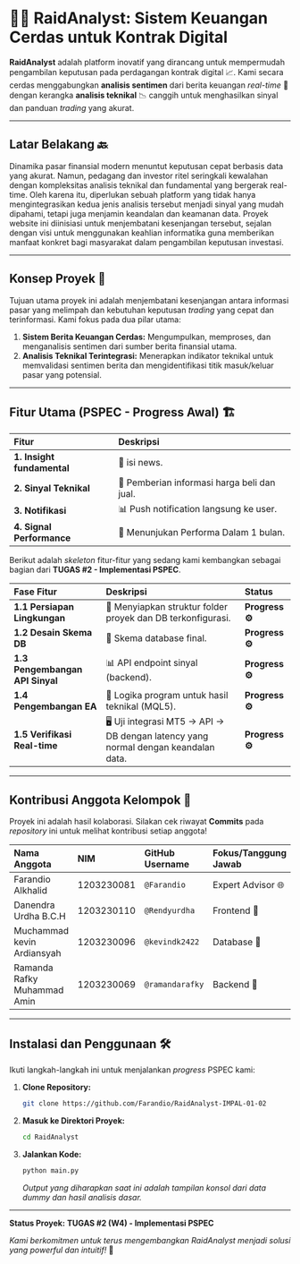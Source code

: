 # 🧠🚀 RaidAnalyst: Sistem Keuangan Cerdas untuk Kontrak Digital

**RaidAnalyst** adalah platform inovatif yang dirancang untuk mempermudah pengambilan keputusan pada perdagangan kontrak digital 📈. Kami secara cerdas menggabungkan **analisis sentimen** dari berita keuangan *real-time* 📰 dengan kerangka **analisis teknikal** 📉 canggih untuk menghasilkan sinyal dan panduan *trading* yang akurat.

---

## Latar Belakang 🔙

Dinamika pasar finansial modern menuntut keputusan cepat berbasis data yang akurat. Namun, pedagang dan investor ritel seringkali kewalahan dengan kompleksitas analisis teknikal dan fundamental yang bergerak real-time. Oleh karena itu, diperlukan sebuah platform yang tidak hanya mengintegrasikan kedua jenis analisis tersebut menjadi sinyal yang mudah dipahami, tetapi juga menjamin keandalan dan keamanan data. Proyek website ini diinisiasi untuk menjembatani kesenjangan tersebut, sejalan dengan visi untuk menggunakan keahlian informatika guna memberikan manfaat konkret bagi masyarakat dalam pengambilan keputusan investasi.

---

## Konsep Proyek 🎯

Tujuan utama proyek ini adalah menjembatani kesenjangan antara informasi pasar yang melimpah dan kebutuhan keputusan *trading* yang cepat dan terinformasi. Kami fokus pada dua pilar utama:

1.  **Sistem Berita Keuangan Cerdas:** Mengumpulkan, memproses, dan menganalisis sentimen dari sumber berita finansial utama.
2.  **Analisis Teknikal Terintegrasi:** Menerapkan indikator teknikal untuk memvalidasi sentimen berita dan mengidentifikasi titik masuk/keluar pasar yang potensial.

---

## Fitur Utama (PSPEC - Progress Awal) 🏗️

| Fitur | Deskripsi |
| :--- | :--- |
| **1. Insight fundamental** | 📡 isi news. |
| **2. Sinyal Teknikal** | 💬 Pemberian informasi harga beli dan jual. |
| **3. Notifikasi** | 📊 Push notification langsung ke user. |
| **4. Signal Performance** | 🔔 Menunjukan Performa Dalam 1 bulan. |

Berikut adalah *skeleton* fitur-fitur yang sedang kami kembangkan sebagai bagian dari **TUGAS #2 - Implementasi PSPEC**.

| Fase Fitur | Deskripsi | Status |
| :--- | :--- | :--- |
| **1.1 Persiapan Lingkungan** | 📡 Menyiapkan struktur folder proyek dan DB terkonfigurasi. | **Progress ⚙️** |
| **1.2 Desain Skema DB** | 💬 Skema database final. | **Progress ⚙️** |
| **1.3 Pengembangan API Sinyal** | 📊 API endpoint sinyal (backend). | **Progress ⚙️** |
| **1.4 Pengembangan EA** | 🔔 Logika program untuk hasil teknikal (MQL5). | **Progress ⚙️** |
| **1.5 Verifikasi Real-time** | 🖥️ Uji integrasi MT5 -> API -> DB dengan latency yang normal dengan keandalan data. | **Progress ⚙️** |

---

## Kontribusi Anggota Kelompok 🤝

Proyek ini adalah hasil kolaborasi. Silakan cek riwayat **Commits** pada *repository* ini untuk melihat kontribusi setiap anggota!

| Nama Anggota | NIM | GitHub Username | Fokus/Tanggung Jawab |
| :--- | :--- | :--- | :--- |
| Farandio Alkhalid | 1203230081 | `@Farandio` | Expert Advisor 🌐 |
| Danendra Urdha B.C.H | 1203230110 | `@Rendyurdha` | Frontend 🧐 |
| Muchammad kevin Ardiansyah | 1203230096 | `@kevindk2422` | Database 🚦 |
| Ramanda Rafky Muhammad Amin | 1203230069 | `@ramandarafky` | Backend 🚧 |

---

## Instalasi dan Penggunaan 🛠️

Ikuti langkah-langkah ini untuk menjalankan *progress* PSPEC kami:

1.  **Clone Repository:**
    ```bash
    git clone https://github.com/Farandio/RaidAnalyst-IMPAL-01-02
    ```
2.  **Masuk ke Direktori Proyek:**
    ```bash
    cd RaidAnalyst
    ```
3.  **Jalankan Kode:**
    ```bash
    python main.py
    ```
    *Output yang diharapkan saat ini adalah tampilan konsol dari data dummy dan hasil analisis dasar.*

---
**Status Proyek:** **TUGAS #2 (W4) - Implementasi PSPEC**

*Kami berkomitmen untuk terus mengembangkan RaidAnalyst menjadi solusi yang *powerful* dan intuitif!* 🌟
